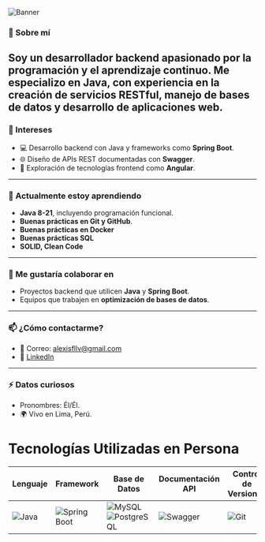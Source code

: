 ![Banner](https://i.ytimg.com/vi/EeDiWTasCsU/maxresdefault.jpg)
### 🌟 Sobre mí
Soy un desarrollador backend apasionado por la programación y el aprendizaje continuo. Me especializo en **Java**, con experiencia en la creación de servicios RESTful, manejo de bases de datos y desarrollo de aplicaciones web.  
---
### 🎯 Intereses
- 💻 Desarrollo backend con Java y frameworks como **Spring Boot**.
- 🌐 Diseño de APIs REST documentadas con **Swagger**.
- 🎨 Exploración de tecnologías frontend como **Angular**.
---
### 🚀 Actualmente estoy aprendiendo
- **Java 8-21**, incluyendo programación funcional.
- **Buenas prácticas en Git y GitHub**.
- **Buenas prácticas en Docker**
- **Buenas prácticas SQL**
- **SOLID, Clean Code**
---
### 🤝 Me gustaría colaborar en
- Proyectos backend que utilicen **Java** y **Spring Boot**.
- Equipos que trabajen en **optimización de bases de datos**.
- ---
### 📫 ¿Cómo contactarme?
- 📧 Correo: alexisfllv@gmail.com
- 💼 [LinkedIn](https://linkedin.com/in/tu-perfil)
---
### ⚡ Datos curiosos
-  Pronombres: Él/Él.
- 🌍 Vivo en Lima, Perú.
# Tecnologías Utilizadas en Persona
| Lenguaje | Framework | Base de Datos | Documentación API | Control de Versiones 
|----------|-----------|---------------|-------------------|----------------------|
| ![Java](https://img.shields.io/badge/Java-ED8B00?style=for-the-badge&logo=java&logoColor=white) | ![Spring Boot](https://img.shields.io/badge/Spring%20Boot-6DB33F?style=for-the-badge&logo=spring&logoColor=white) | ![MySQL](https://img.shields.io/badge/MySQL-4479A1?style=for-the-badge&logo=mysql&logoColor=white) <br> ![PostgreSQL](https://img.shields.io/badge/PostgreSQL-316192?style=for-the-badge&logo=postgresql&logoColor=white) | ![Swagger](https://img.shields.io/badge/Swagger-85EA2D?style=for-the-badge&logo=swagger&logoColor=black) | ![Git](https://img.shields.io/badge/Git-F05032?style=for-the-badge&logo=git&logoColor=white) | 



<!---
Alexisfllv/Alexisfllv is a ✨ special ✨ repository because its `README.md` (this file) appears on your GitHub profile.
--->
